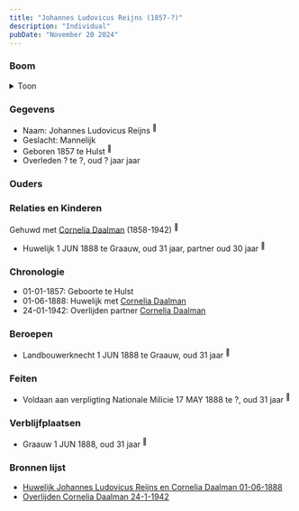 ```yaml
---
title: "Johannes Ludovicus Reijns (1857-?)"
description: "Individual"
pubDate: "November 20 2024"
---
```


### Boom
<details><summary>Toon</summary>

![test](https://www.plantuml.com/plantuml/svg/XP9DJm8n48Rl_HKJE7WYMLW-5a9GGL096cFqu8dCRaUeT5lIwKesXFzkWOrwqbipVMUUPvfUiKVdYrmBtYYpHOSvf9XjLiuMHawijWwyGyFXYemNQoK9CkKoJUSpvLjVGavvIexF9VRaoFfoI-BNr4mZC-m508oja-HUrYhR668U3dDKPZI2M1o4k82d4ug5EBVKvdQD9WHXKKZxgRA2uPdKX-4Q8CDz5BNYBdmFgK_ZMMSs3gJzko8j3p0Sf9YMozHwhsamWcRIwS5TeTd_Yl2cq7g9HYupPvbJ6u0XUmcNHwdAP6AT8QqGRX1rZkPReDK5gC_6qtWQ_m6Ec_1m_NRa9t3h48lT_mAjDiol7w7PRxUg7Y032pGhCXBp85Uv3GSxabAPrN53cB-6dYH9JeQpA8fwVQXhjLhxahIsks1v4DNJDHfLGbIh_1J4LQ24t_45)
</details>

### Gegevens
- Naam: Johannes Ludovicus Reijns <sup><a href="../s00394/" style="text-decoration:none" title="None">:link:</a></sup>
- Geslacht: Mannelijk
- Geboren 1857 te Hulst <sup><a href="../s00380/" style="text-decoration:none" title="Huwelijk Johannes Ludovicus Reijns en Cornelia Daalman 01-06-1888">:link:</a></sup>
- Overleden ? te ?, oud ? jaar jaar 

### Ouders

### Relaties en Kinderen

Gehuwd met [Cornelia Daalman](../i00226/) (1858-1942) <sup><a href="../s00380/" style="text-decoration:none" title="Huwelijk Johannes Ludovicus Reijns en Cornelia Daalman 01-06-1888">:link:</a></sup>
- Huwelijk 1 JUN 1888 te Graauw, oud 31 jaar, partner oud 30 jaar <sup><a href="../s00380/" style="text-decoration:none" title="Huwelijk Johannes Ludovicus Reijns en Cornelia Daalman 01-06-1888">:link:</a></sup>

### Chronologie
- 01-01-1857: Geboorte te Hulst
- 01-06-1888: Huwelijk met [Cornelia Daalman](../i00226/)
- 24-01-1942: Overlijden partner [Cornelia Daalman](../i00226/)

### Beroepen
- Landbouwerknecht 1 JUN 1888 te Graauw, oud 31 jaar <sup><a href="../s00380/" style="text-decoration:none" title="Huwelijk Johannes Ludovicus Reijns en Cornelia Daalman 01-06-1888">:link:</a></sup>

### Feiten
- Voldaan aan verpligting Nationale Milicie 17 MAY 1888 te ?, oud 31 jaar <sup><a href="../s00380/" style="text-decoration:none" title="Huwelijk Johannes Ludovicus Reijns en Cornelia Daalman 01-06-1888">:link:</a></sup>

### Verblijfplaatsen
- Graauw  1 JUN 1888, oud 31 jaar  <sup><a href="../s00380/" style="text-decoration:none" title="Huwelijk Johannes Ludovicus Reijns en Cornelia Daalman 01-06-1888">:link:</a></sup>

### Bronnen lijst
- [Huwelijk Johannes Ludovicus Reijns en Cornelia Daalman 01-06-1888](../s00380/)
- [Overlijden Cornelia Daalman 24-1-1942](../s00407/)